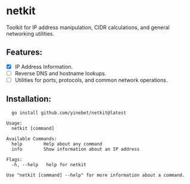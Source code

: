 # netkit

Toolkit for IP address manipulation, CIDR calculations, and general networking utilities.

## Features:

- [x] IP Address Information.
- [ ] Reverse DNS and hostname lookups.
- [ ] Utilities for ports, protocols, and common network operations.

## Installation:

```shell
  go install github.com/yinebet/netkit@latest
 ```

```shell
Usage:
  netkit [command]

Available Commands:
  help        Help about any command
  info        Show information about an IP address

Flags:
  -h, --help   help for netkit

Use "netkit [command] --help" for more information about a command.
```